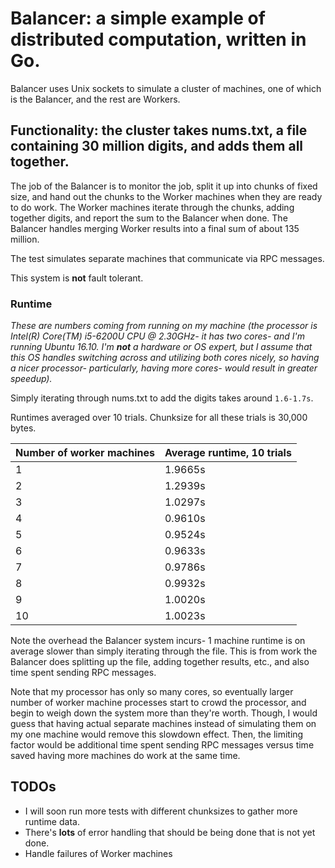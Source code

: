 # Balancer: a simple example of distributed computation, written in Go.

Balancer uses Unix sockets to simulate a cluster of machines, one of which is the Balancer, and the rest are Workers.

## Functionality: the cluster takes nums.txt, a file containing 30 million digits, and adds them all together.

The job of the Balancer is to monitor the job, split it up into chunks of fixed size, and hand out the chunks to the Worker machines when they are ready to do work. The Worker machines iterate through the chunks, adding together digits, and report the sum to the Balancer when done. The Balancer handles merging Worker results into a final sum of about 135 million.

The test simulates separate machines that communicate via RPC messages.

This system is **not** fault tolerant.

### Runtime

*These are numbers coming from running on my machine (the processor is Intel(R) Core(TM) i5-6200U CPU @ 2.30GHz- it has two cores- and I'm running Ubuntu 16.10. I'm **not** a hardware or OS expert, but I assume that this OS handles switching across and utilizing both cores nicely, so having a nicer processor- particularly, having more cores- would result in greater speedup).*

Simply iterating through nums.txt to add the digits takes around `1.6-1.7s`.

Runtimes averaged over 10 trials. Chunksize for all these trials is 30,000 bytes.

Number of worker machines | Average runtime, 10 trials
--------------------------|---------------------------
1 | 1.9665s
2 | 1.2939s
3 | 1.0297s
4 | 0.9610s
5 | 0.9524s
6 | 0.9633s
7 | 0.9786s
8 | 0.9932s
9 | 1.0020s
10 | 1.0023s

Note the overhead the Balancer system incurs- 1 machine runtime is on average slower than simply iterating through the file. This is from work the Balancer does splitting up the file, adding together results, etc., and also time spent sending RPC messages.

Note that my processor has only so many cores, so eventually larger number of worker machine processes start to crowd the processor, and begin to weigh down the system more than they're worth. Though, I would guess that having actual separate machines instead of simulating them on my one machine would remove this slowdown effect. Then, the limiting factor would be additional time spent sending RPC messages versus time saved having more machines do work at the same time.



## TODOs

* I will soon run more tests with different chunksizes to gather more runtime data.
* There's **lots** of error handling that should be being done that is not yet done.
* Handle failures of Worker machines